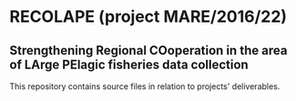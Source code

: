 # RECOLAPE (project MARE/2016/22)

## Strengthening Regional COoperation in the area of LArge PElagic fisheries data collection

This repository contains source files in relation to projects' deliverables.
